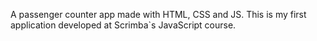 A passenger counter app made with HTML, CSS and JS.
This is my first application developed at Scrimba`s JavaScript course.
